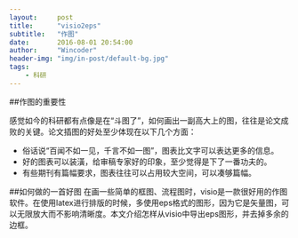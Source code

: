 ```yaml
---
layout:     post
title:      "visio2eps"
subtitle:   "作图"
date:       2016-08-01 20:54:00
author:     "Wincoder"
header-img: "img/in-post/default-bg.jpg"
tags:
    - 科研
---
```



##作图的重要性

感觉如今的科研都有点像是在“斗图了”，如何画出一副高大上的图，往往是论文成败的关键。论文插图的好处至少体现在以下几个方面：

- 俗话说“百闻不如一见，千言不如一图”，图表比文字可以表达更多的信息。
- 好的图表可以装潢，给审稿专家好的印象，至少觉得是下了一番功夫的。
- 有些期刊有篇幅要求，图表往往可以占用较大空间，可以凑够篇幅。

##如何做的一首好图
在画一些简单的框图、流程图时，visio是一款很好用的作图软件。在使用latex进行排版的时候，多使用eps格式的图形，因为它是矢量图，可以无限放大而不影响清晰度。本文介绍怎样从visio中导出eps图形，并去掉多余的边框。


